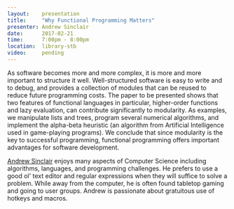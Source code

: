```yaml
---
layout:    presentation
title:     "Why Functional Programming Matters"
presenter: Andrew Sinclair
date:      2017-02-21
time:      7:00pm - 8:00pm
location:  library-stb
video:     pending
---
```


As software becomes more and more complex, it is more and more important to structure it well. Well-structured software is easy to write and to debug, and provides a collection of modules that can be reused to reduce future programming costs. The paper to be presented shows that two features of functional languages in particular, higher-order functions and lazy evaluation, can contribute significantly to modularity. As examples, we manipulate lists and trees, program several numerical algorithms, and implement the alpha-beta heuristic (an algorithm from Artificial Intelligence used in game-playing programs). We conclude that since modularity is the key to successful programming, functional programming offers important advantages for software development.

[Andrew Sinclair](https://twitter.com/Andy_CDandy) enjoys many aspects of Computer Science including algorithms, languages, and programming challenges. He prefers to use a good ol' text editor and regular expressions when they will suffice to solve a problem. While away from the computer, he is often found tabletop gaming and going to user groups. Andrew is passionate about gratuitous use of hotkeys and macros.
